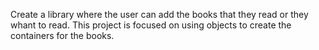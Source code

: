 Create a library where the user can add the books that they read or they whant to read. This project is focused on using objects to create the containers for the books.
